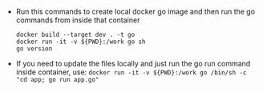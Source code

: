 
- Run this commands to create local docker go image and then run the go commands from inside that container

    ```
    docker build --target dev . -t go
    docker run -it -v ${PWD}:/work go sh
    go version
    ```

- If you need to update the files locally and just run the go run command inside container, use:
     `docker run -it -v ${PWD}:/work go /bin/sh -c "cd app; go run app.go"`